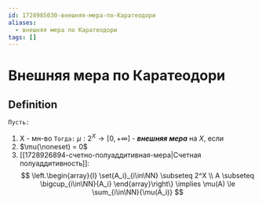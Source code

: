 ```yaml
---
id: 1728985030-внешняя-мера-по-Каратеодори
aliases:
  - внешняя мера по Каратеодори
tags: []
---
```


# Внешняя мера по Каратеодори
## Definition
`Пусть:`
1. X - мн-во
`Тогда:`
$\mu: 2^X \to \left[0, +\infty\right]$ - ***внешняя мера*** на $X$, если
1. $\mu(\noneset) = 0$
2. [[1728926894-счетно-полуаддитивная-мера|Счетная полуаддитивность]]:
$$
\left.\begin{array}{l}
\set{A_i}_{i\in\NN} \subseteq 2^X \\
A \subseteq \bigcup_{i\in\NN}{A_i}
\end{array}\right\} \implies
\mu(A) \le \sum_{i\in\NN}{\mu(A_i)}
$$
